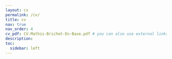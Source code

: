 ```yaml
---
layout: cv
permalink: /cv/
title: cv
nav: true
nav_order: 4
cv_pdf: CV-Mathis-Brichet-En-Base.pdf # you can also use external links here
description: 
toc:
  sidebar: left
---
```

